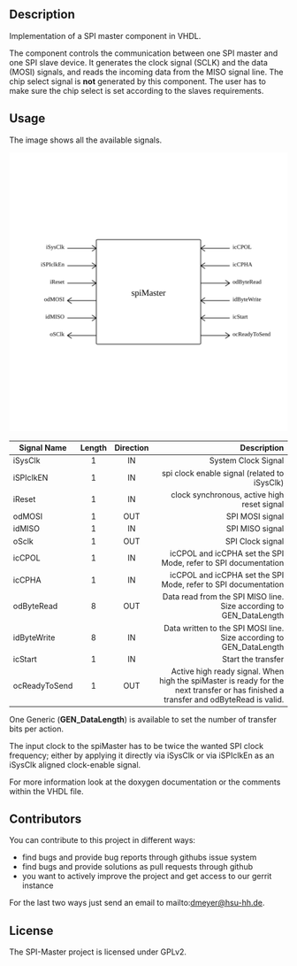 ## Description

Implementation of a SPI master component in VHDL.

The component controls the communication between one SPI master and one SPI slave device. It generates the clock signal (SCLK) and the data (MOSI) signals, and reads the incoming data from the MISO signal line.
The chip select signal is __not__ generated by this component. The user
has to make sure the chip select is set according to the slaves requirements.
## Usage
The image shows all the available signals.

![](https://github.com/ti-hsu-hh-de/SPI-Master/blob/master/doc/Images/spiMaster.svg)

| Signal Name   |Length |  Direction | Description  |
| ------------- |:---:|:---------:| ------------:|
| iSysClk       | 1 | IN        | System Clock Signal |
| iSPIclkEN     | 1 | IN        | spi clock enable signal (related to iSysClk) |
| iReset        | 1 | IN        | clock synchronous, active high reset signal |
| odMOSI        | 1 | OUT       | SPI MOSI signal|
| idMISO        | 1 | IN        | SPI MISO signal|
| oSclk         | 1 | OUT       | SPI Clock signal|
| icCPOL        | 1 | IN        | icCPOL and icCPHA set the SPI Mode, refer to SPI documentation|
| icCPHA        | 1 | IN        | icCPOL and icCPHA set the SPI Mode, refer to SPI documentation|
| odByteRead    | 8 | OUT       | Data read from the SPI MISO line. Size according to GEN_DataLength|
| idByteWrite   | 8 |IN        | Data written to the SPI MOSI line. Size according to GEN_DataLength|
| icStart       | 1 | IN        | Start the transfer|
| ocReadyToSend | 1 |OUT       | Active high ready signal. When high the spiMaster is ready for the next transfer or has finished a transfer and odByteRead is valid.|


One Generic (__GEN_DataLength__) is available to set the number of transfer bits per action.

The input clock to the spiMaster has to be twice the wanted SPI clock frequency; either by applying it directly via iSysClk or via iSPIclkEn as an iSysClk aligned clock-enable signal.   

For more information look at the doxygen documentation or the comments within the VHDL file.

## Contributors

You can contribute to this project in different ways:
* find bugs and provide bug reports through githubs issue system
* find bugs and provide solutions as pull requests through github
* you want to actively improve the project and get access to our gerrit instance

For the last two ways just send an email to mailto:dmeyer@hsu-hh.de.

## License

The SPI-Master project is licensed under GPLv2.
